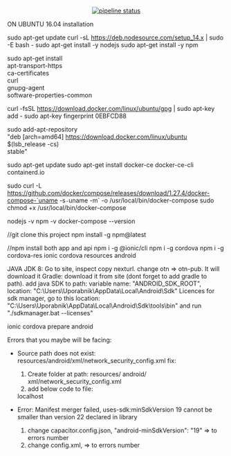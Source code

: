 <div style="text-align:center;">

[![pipeline status](https://gitlab.webonize.net/remskarzan/mydoggo/badges/master/pipeline.svg)](https://gitlab.webonize.net/remskarzan/mydoggo/-/commits/master)

</div>

ON UBUNTU 16.04 installation

sudo apt-get update
curl -sL https://deb.nodesource.com/setup_14.x | sudo -E bash -
sudo apt-get install -y nodejs
sudo apt-get install -y npm

sudo apt-get install \
    apt-transport-https \
    ca-certificates \
    curl \
    gnupg-agent \
    software-properties-common

curl -fsSL https://download.docker.com/linux/ubuntu/gpg | sudo apt-key add -
sudo apt-key fingerprint 0EBFCD88

sudo add-apt-repository \
   "deb [arch=amd64] https://download.docker.com/linux/ubuntu \
   $(lsb_release -cs) \
   stable"
   
sudo apt-get update
sudo apt-get install docker-ce docker-ce-cli containerd.io

sudo curl -L https://github.com/docker/compose/releases/download/1.27.4/docker-compose-`uname -s`-`uname -m` -o /usr/local/bin/docker-compose
sudo chmod +x /usr/local/bin/docker-compose


nodejs -v
npm -v
docker-compose --version

//git clone this project
npm install -g npm@latest

//npm install both app and api
npm i -g @ionic/cli
npm i -g cordova
npm i -g cordova-res
ionic cordova resources android


JAVA JDK 8: Go to site, inspect copy nexturl. change otn => otn-pub. It will download it
Gradle: download it from site (dont forget to add gradle to path).
add java SDK to path: variable name: "ANDROID_SDK_ROOT", location: "C:\Users\Uporabnik\AppData\Local\Android\Sdk"
Licences for sdk manager, go to this location: "C:\Users\Uporabnik\AppData\Local\Android\Sdk\tools\bin" and run "./sdkmanager.bat --licenses"

ionic cordova prepare android

Errors that you maybe will be facing:

- Source path does not exist: resources/android/xml/network_security_config.xml
    fix:
    1. Create folder at path: resources/ android/ xml/network_security_config.xml
    2. add below code to file:

    <?xml version="1.0" encoding="utf-8"?>
    <network-security-config>
    <domain-config cleartextTrafficPermitted="true">
        <domain includeSubdomains="true">localhost</domain>
    </domain-config>
    </network-security-config>

- Error: Manifest merger failed, uses-sdk:minSdkVersion 19 cannot be smaller than version 22 declared in library
    1. change capacitor.config.json, "android-minSdkVersion": "19" => to errors number
    2. change config.xml, <preference name="android-minSdkVersion" value="19" /> => to errors number

